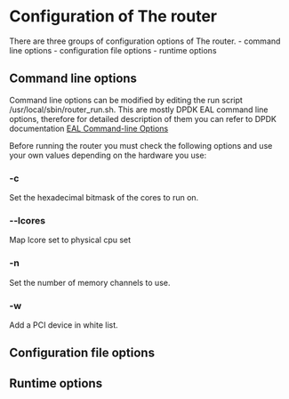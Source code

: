 # Configuration of The router

There are three groups of configuration options of The router.
	- command line options
	- configuration file options
	- runtime options
	
## Command line options
Command line options can be modified by editing the run script /usr/local/sbin/router_run.sh.
This are mostly DPDK EAL command line options, therefore for detailed description of them you can
refer to DPDK documentation <a href="http://dpdk.org/doc/guides/testpmd_app_ug/run_app.html?highlight=eal%20options">EAL Command-line Options</a>

Before running the router you must check the following options and use your own values depending on the hardware you use:
### -c
Set the hexadecimal bitmask of the cores to run on.
	
### --lcores
Map lcore set to physical cpu set

### -n
Set the number of memory channels to use.

### -w
Add a PCI device in white list.

## Configuration file options

## Runtime options